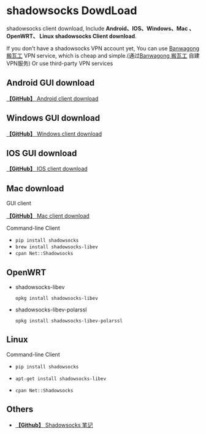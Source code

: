 # shadowsocks DowdLoad

shadowsocks client download, Include **Android、IOS、Windows、Mac 、OpenWRT、 Linux shadowsocks Client download**.

If you don't have a shadowsocks VPN account yet, You can use [Banwagong 搬瓦工](https://banwagong.cn/self-built) VPN service, which is cheap and simple.(通过[Banwagong 搬瓦工](https://banwagong.cn/) 自建VPN服务) Or use third-party VPN services



## Android GUI download
[**【GitHub】** Android client download](https://github.com/shadowsocks/shadowsocks-android/releases)

## Windows GUI download
[**【GitHub】** Windows client download](https://github.com/shadowsocks/shadowsocks-windows/releases)

## IOS GUI download

[**【GitHub】** IOS client download](https://github.com/shadowsocks/shadowsocks-iOS/releases)

## Mac download
GUI client

[**【GitHub】** Mac client download](https://github.com/shadowsocks/ShadowsocksX-NG/releases)

Command-line Client

* ```pip install shadowsocks```
* ```brew install shadowsocks-libev```
* ```cpan Net::Shadowsocks```

## OpenWRT
* shadowsocks-libev

    ```opkg install shadowsocks-libev```

* shadowsocks-libev-polarssl

    ```opkg install shadowsocks-libev-polarssl```

## Linux

Command-line Client

* ```pip install shadowsocks```

* ```apt-get install shadowsocks-libev```

* ```cpan Net::Shadowsocks```

## Others
* [**【Github】** Shadowsocks 笔记](https://github.com/JadaGates/ShadowsocksBio)
